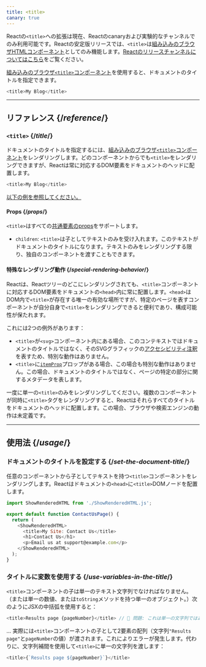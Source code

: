 ```yaml
---
title: <title>
canary: true
---
```


<Canary>

Reactの`<title>`への拡張は現在、Reactのcanaryおよび実験的なチャンネルでのみ利用可能です。Reactの安定版リリースでは、`<title>`は[組み込みのブラウザHTMLコンポーネント](https://react.dev/reference/react-dom/components#all-html-components)としてのみ機能します。[Reactのリリースチャンネルについてはこちら](https://react.dev/community/versioning-policy#all-release-channels)をご覧ください。

</Canary>


<Intro>

[組み込みのブラウザ`<title>`コンポーネント](https://developer.mozilla.org/en-US/docs/Web/HTML/Element/title)を使用すると、ドキュメントのタイトルを指定できます。

```js
<title>My Blog</title>
```

</Intro>

<InlineToc />

---

## リファレンス {/*reference*/}

### `<title>` {/*title*/}

ドキュメントのタイトルを指定するには、[組み込みのブラウザ`<title>`コンポーネント](https://developer.mozilla.org/en-US/docs/Web/HTML/Element/title)をレンダリングします。どのコンポーネントからでも`<title>`をレンダリングできますが、Reactは常に対応するDOM要素をドキュメントのヘッドに配置します。

```js
<title>My Blog</title>
```

[以下の例を参照してください。](#usage)

#### Props {/*props*/}

`<title>`はすべての[共通要素のprops](/reference/react-dom/components/common#props)をサポートします。

* `children`: `<title>`は子としてテキストのみを受け入れます。このテキストがドキュメントのタイトルになります。テキストのみをレンダリングする限り、独自のコンポーネントを渡すこともできます。

#### 特殊なレンダリング動作 {/*special-rendering-behavior*/}

Reactは、Reactツリーのどこにレンダリングされても、`<title>`コンポーネントに対応するDOM要素をドキュメントの`<head>`内に常に配置します。`<head>`はDOM内で`<title>`が存在する唯一の有効な場所ですが、特定のページを表すコンポーネントが自分自身で`<title>`をレンダリングできると便利であり、構成可能性が保たれます。

これには2つの例外があります：
* `<title>`が`<svg>`コンポーネント内にある場合、このコンテキストではドキュメントのタイトルではなく、そのSVGグラフィックの[アクセシビリティ注釈](https://developer.mozilla.org/en-US/docs/Web/SVG/Element/title)を表すため、特別な動作はありません。
* `<title>`に[`itemProp`](https://developer.mozilla.org/en-US/docs/Web/HTML/Global_attributes/itemprop)プロップがある場合、この場合も特別な動作はありません。この場合、ドキュメントのタイトルではなく、ページの特定の部分に関するメタデータを表します。

<Pitfall>

一度に単一の`<title>`のみをレンダリングしてください。複数のコンポーネントが同時に`<title>`タグをレンダリングすると、Reactはそれらすべてのタイトルをドキュメントのヘッドに配置します。この場合、ブラウザや検索エンジンの動作は未定義です。

</Pitfall>

---

## 使用法 {/*usage*/}

### ドキュメントのタイトルを設定する {/*set-the-document-title*/}

任意のコンポーネントから子としてテキストを持つ`<title>`コンポーネントをレンダリングします。Reactはドキュメントの`<head>`に`<title>`DOMノードを配置します。

<SandpackWithHTMLOutput>

```js src/App.js active
import ShowRenderedHTML from './ShowRenderedHTML.js';

export default function ContactUsPage() {
  return (
    <ShowRenderedHTML>
      <title>My Site: Contact Us</title>
      <h1>Contact Us</h1>
      <p>Email us at support@example.com</p>
    </ShowRenderedHTML>
  );
}
```

</SandpackWithHTMLOutput>

### タイトルに変数を使用する {/*use-variables-in-the-title*/}

`<title>`コンポーネントの子は単一のテキスト文字列でなければなりません。（または単一の数値、または`toString`メソッドを持つ単一のオブジェクト。）次のようにJSXの中括弧を使用すると：

```js
<title>Results page {pageNumber}</title> // 🔴 問題: これは単一の文字列ではありません
```

... 実際には`<title>`コンポーネントの子として2要素の配列（文字列`"Results page"`と`pageNumber`の値）が渡されます。これによりエラーが発生します。代わりに、文字列補間を使用して`<title>`に単一の文字列を渡します：

```js
<title>{`Results page ${pageNumber}`}</title>
```